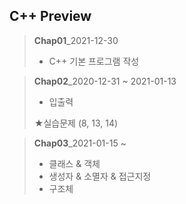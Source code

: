 ## C++ Preview

> <b>Chap01</b>_2021-12-30 
>
> + C++ 기본 프로그램 작성



> <b>Chap02</b>_2020-12-31 ~ 2021-01-13
>
> + 입출력
>
> ★실습문제 (8, 13, 14)



> <b>Chap03</b>_2021-01-15 ~
>
> + 클래스 & 객체
> + 생성자 & 소멸자 & 접근지정
> + 구조체